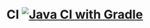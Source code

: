 # CI [![Java CI with Gradle](https://github.com/TamaraSibileva/hw5_patterns/actions/workflows/gradle.yml/badge.svg)](https://github.com/TamaraSibileva/hw5_patterns/actions/workflows/gradle.yml)

